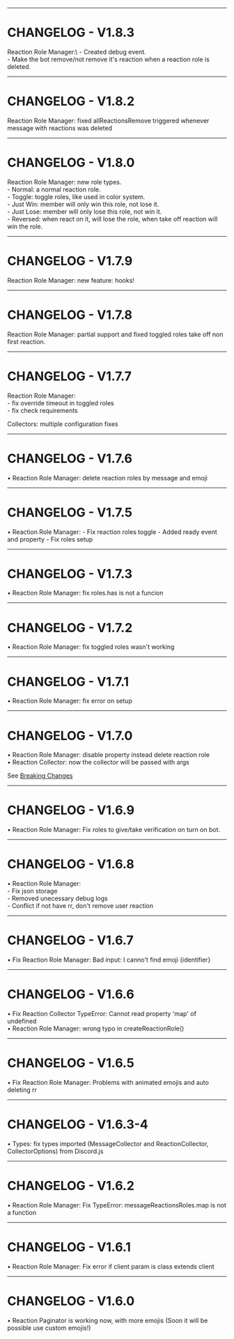 
---
# CHANGELOG - V1.8.3

Reaction Role Manager:\ 
    - Created debug event.\
    - Make the bot remove/not remove it's reaction when a reaction role is deleted.

---
# CHANGELOG - V1.8.2

Reaction Role Manager: fixed allReactionsRemove triggered whenever message with reactions was deleted

---
# CHANGELOG - V1.8.0

Reaction Role Manager: new role types.\
    - Normal: a normal reaction role.\
    - Toggle: toggle roles, like used in color system.\
    - Just Win: member will only win this role, not lose it.\
    - Just Lose: member will only lose this role, not win it.\
    - Reversed: when react on it, will lose the role, when take off reaction will win the role.

---
# CHANGELOG - V1.7.9

Reaction Role Manager: new feature: hooks!

---
# CHANGELOG - V1.7.8

Reaction Role Manager: partial support and fixed toggled roles take off non first reaction.

---
# CHANGELOG - V1.7.7

Reaction Role Manager:\
    - fix override timeout in toggled roles\
    - fix check requirements

Collectors: multiple configuration fixes

---
# CHANGELOG - V1.7.6

• Reaction Role Manager: delete reaction roles by message and emoji

---
# CHANGELOG - V1.7.5

• Reaction Role Manager: 
    - Fix reaction roles toggle
    - Added ready event and property
    - Fix roles setup

---
# CHANGELOG - V1.7.3

• Reaction Role Manager: fix roles.has is not a funcion

---
# CHANGELOG - V1.7.2

• Reaction Role Manager: fix toggled roles wasn't working

---
# CHANGELOG - V1.7.1

• Reaction Role Manager: fix error on setup

---
# CHANGELOG - V1.7.0

• Reaction Role Manager: disable property instead delete reaction role\
• Reaction Collector: now the collector will be passed with args

See [Breaking Changes](./BREAKING_CHANGES.md)

---
# CHANGELOG - V1.6.9

• Reaction Role Manager: Fix roles to give/take verification on turn on bot.

---
# CHANGELOG - V1.6.8

• Reaction Role Manager:\
    - Fix json storage\
    - Removed unecessary debug logs\
    - Conflict if not have rr, don't remove user reaction

---
# CHANGELOG - V1.6.7

• Fix Reaction Role Manager: Bad input: I canno't find emoji {identifier}

---
# CHANGELOG - V1.6.6

• Fix Reaction Collector TypeError: Cannot read property 'map' of undefined\
• Reaction Role Manager: wrong typo in createReactionRole()

---
# CHANGELOG - V1.6.5

• Fix Reaction Role Manager: Problems with animated emojis and auto deleting rr

---
# CHANGELOG - V1.6.3-4

• Types: fix types imported (MessageCollector and ReactionCollector, CollectorOptions) from Discord.js

---
# CHANGELOG - V1.6.2

• Reaction Role Manager: Fix TypeError: messageReactionsRoles.map is not a function

---
# CHANGELOG - V1.6.1

• Reaction Role Manager: Fix error if client param is class extends client

---
# CHANGELOG - V1.6.0

• Reaction Paginator is working now, with more emojis (Soon it will be possible use custom emojis!)
